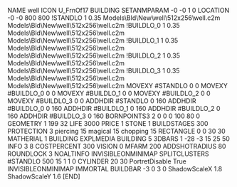 NAME well
ICON U_FrnOf17
BUILDING
SETANMPARAM -0 -0 1 0
LOCATION -0 -0 800 800
!STANDLO      1 0.35 Models\Bld\New\well\512x256\well.c2m Models\Bld\New\well\512x256\well.c2m
!BUILDLO_0    1 0.35 Models\Bld\New\well\512x256\well.c2m Models\Bld\New\well\512x256\well.c2m
!BUILDLO_1    1 0.35 Models\Bld\New\well\512x256\well.c2m Models\Bld\New\well\512x256\well.c2m
!BUILDLO_2    1 0.35 Models\Bld\New\well\512x256\well.c2m Models\Bld\New\well\512x256\well.c2m
!BUILDLO_3    1 0.35 Models\Bld\New\well\512x256\well.c2m Models\Bld\New\well\512x256\well.c2m
MOVEXY #STANDLO    0 0
MOVEXY #BUILDLO_0  0 0
MOVEXY #BUILDLO_1  0 0
MOVEXY #BUILDLO_2  0 0
MOVEXY #BUILDLO_3  0 0
ADDHDIR #STANDLO 0 160
ADDHDIR #BUILDLO_0 0 160
ADDHDIR #BUILDLO_1 0 160
ADDHDIR #BUILDLO_2 0 160
ADDHDIR #BUILDLO_3 0 160
BORNPOINTS3 2 0 0 0 100 80 0
GEOMETRY 1 199 32
LIFE     3000
PRICE 1 STONE 1
BUILDSTAGES 300
PROTECTION 3 piercing 15 magical 15 chopping 15
RECTANGLE    0 0 30 30
MATHERIAL 1 BUILDING
EXPLMEDIA BUILDING 5
3DBARS 1 -28 -3 15 25 50
INFO 3 8
COSTPERCENT 300
VISION 0
MFARM 200
ADDSHOTRADIUS 80
ROUNDLOCK 3
NOALTINFO
INVISIBLEONMINIMAP
SPLITCLUSTERS #STANDLO 500 15 1 1 0
CYLINDER 20 30
PortretDisable True
INVISIBLEONMINIMAP
IMMORTAL
BUILDBAR -3 0 3 0
ShadowScaleX 1.8
ShadowScaleY 1.6
[END]
